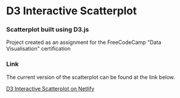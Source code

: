 # D3 Interactive Scatterplot
### Scatterplot built using D3.js

Project created as an assignment for the FreeCodeCamp "Data Visualisation" certification

### Link
The current version of the scatterplot can be found at the link below. 

[D3 Interactive Scatterplot on Netlify](https://fc-d3-doping-scatterplot.netlify.app/)

